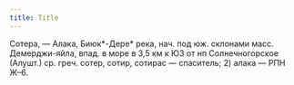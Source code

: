 ```yaml
---
title: Title
---
```


Сотера, — Алака, Биюк*-Дере* река, нач. под юж. склонами масс. Демерджи-яйла,
впад. в море в 3,5 км к ЮЗ от нп Солнечногорское (Алушт.) ср. греч. сотер,
сотир, сотирас — спаситель; 2) алака — РПН Ж–6.
